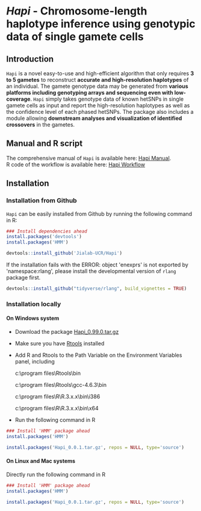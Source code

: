 # *Hapi* - Chromosome-length haplotype inference using genotypic data of single gamete cells

## Introduction

`Hapi` is a novel easy-to-use and high-efficient algorithm that only requires **3 to 5 gametes** to reconstruct **accurate and high-resolution haplotypes** of an individual. The gamete genotype data may be generated from **various platforms including genotyping arrays and sequencing even with low-coverage**. `Hapi` simply takes genotype data of known hetSNPs in single gamete cells as input and report the high-resolution haplotypes as well as the confidence level of each phased hetSNPs. The package also includes a module allowing **downstream analyses and visualization of identified crossovers** in the gametes. 


## Manual and R script
The comprehensive manual of `Hapi` is available here: [Hapi Manual](http://htmlpreview.github.io/?https://github.com/Jialab-UCR/Jialab-UCR.github.io/blob/master/Hapi_manual.html).  
R code of the workflow is available here: [Hapi Workflow](https://github.com/Jialab-UCR/Jialab-UCR.github.io/blob/master/Hapi_workflow.R)


## Installation

### Installation from Github
`Hapi` can be easily installed from Github by running the following command in R:

```R
### Install dependencies ahead
install.packages('devtools')
install.packages('HMM')

devtools::install_github('Jialab-UCR/Hapi')
```

If the installation fails with the ERROR: object 'enexprs' is not exported by 'namespace:rlang', please install the developmental version of `rlang` package first.

```R
devtools::install_github("tidyverse/rlang", build_vignettes = TRUE)
```

### Installation locally

#### On Windows system
* Download the package [Hapi_0.99.0.tar.gz](https://github.com/Jialab-UCR/Jialab-UCR.github.io/blob/master/Hapi_0.0.1.tar.gz)
* Make sure you have [Rtools](https://cran.r-project.org/bin/windows/Rtools/) installed
* Add R and Rtools to the Path Variable on the Environment Variables panel, including

    c:\program files\Rtools\bin

    c:\program files\Rtools\gcc-4.6.3\bin

    c:\program files\R\R.3.x.x\bin\i386

    c:\program files\R\R.3.x.x\bin\x64 

* Run the following command in R
```R
### Install 'HMM' package ahead
install.packages('HMM')

install.packages('Hapi_0.0.1.tar.gz', repos = NULL, type='source')
```

#### On Linux and Mac systems
Directly run the following command in R
```R
### Install 'HMM' package ahead
install.packages('HMM')

install.packages('Hapi_0.0.1.tar.gz', repos = NULL, type='source')
```